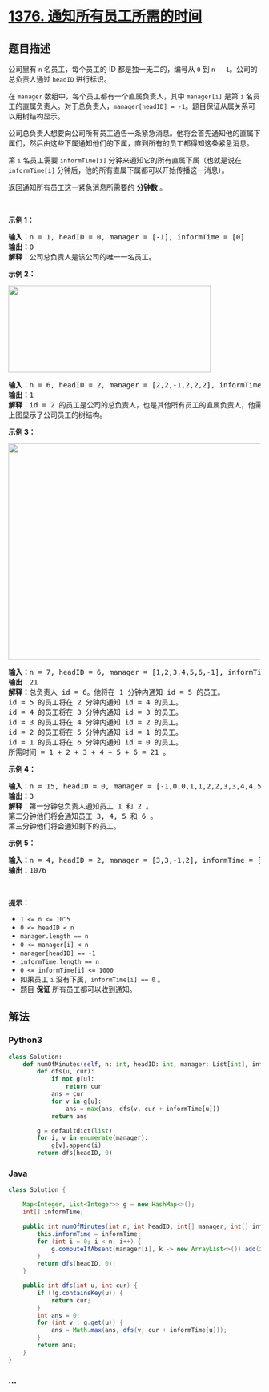 # [1376. 通知所有员工所需的时间](https://leetcode-cn.com/problems/time-needed-to-inform-all-employees)



## 题目描述

<!-- 这里写题目描述 -->

<p>公司里有 <code>n</code> 名员工，每个员工的 ID 都是独一无二的，编号从 <code>0</code> 到 <code>n - 1</code>。公司的总负责人通过 <code>headID</code> 进行标识。</p>

<p>在 <code>manager</code> 数组中，每个员工都有一个直属负责人，其中 <code>manager[i]</code> 是第 <code>i</code> 名员工的直属负责人。对于总负责人，<code>manager[headID] = -1</code>。题目保证从属关系可以用树结构显示。</p>

<p>公司总负责人想要向公司所有员工通告一条紧急消息。他将会首先通知他的直属下属们，然后由这些下属通知他们的下属，直到所有的员工都得知这条紧急消息。</p>

<p>第 <code>i</code> 名员工需要 <code>informTime[i]</code> 分钟来通知它的所有直属下属（也就是说在 <code>informTime[i]</code> 分钟后，他的所有直属下属都可以开始传播这一消息）。</p>

<p>返回通知所有员工这一紧急消息所需要的 <strong>分钟数</strong> 。</p>

<p>&nbsp;</p>

<p><strong>示例 1：</strong></p>

<pre><strong>输入：</strong>n = 1, headID = 0, manager = [-1], informTime = [0]
<strong>输出：</strong>0
<strong>解释：</strong>公司总负责人是该公司的唯一一名员工。
</pre>

<p><strong>示例 2：</strong></p>

<p><img alt="" src="https://assets.leetcode-cn.com/aliyun-lc-upload/uploads/2020/03/08/graph.png" style="height: 174px; width: 404px;"></p>

<pre><strong>输入：</strong>n = 6, headID = 2, manager = [2,2,-1,2,2,2], informTime = [0,0,1,0,0,0]
<strong>输出：</strong>1
<strong>解释：</strong>id = 2 的员工是公司的总负责人，也是其他所有员工的直属负责人，他需要 1 分钟来通知所有员工。
上图显示了公司员工的树结构。
</pre>

<p><strong>示例 3：</strong></p>

<p><img alt="" src="https://assets.leetcode-cn.com/aliyun-lc-upload/uploads/2020/03/08/1730_example_3_5.PNG" style="height: 432px; width: 568px;"></p>

<pre><strong>输入：</strong>n = 7, headID = 6, manager = [1,2,3,4,5,6,-1], informTime = [0,6,5,4,3,2,1]
<strong>输出：</strong>21
<strong>解释：</strong>总负责人 id = 6。他将在 1 分钟内通知 id = 5 的员工。
id = 5 的员工将在 2 分钟内通知 id = 4 的员工。
id = 4 的员工将在 3 分钟内通知 id = 3 的员工。
id = 3 的员工将在 4 分钟内通知 id = 2 的员工。
id = 2 的员工将在 5 分钟内通知 id = 1 的员工。
id = 1 的员工将在 6 分钟内通知 id = 0 的员工。
所需时间 = 1 + 2 + 3 + 4 + 5 + 6 = 21 。
</pre>

<p><strong>示例 4：</strong></p>

<pre><strong>输入：</strong>n = 15, headID = 0, manager = [-1,0,0,1,1,2,2,3,3,4,4,5,5,6,6], informTime = [1,1,1,1,1,1,1,0,0,0,0,0,0,0,0]
<strong>输出：</strong>3
<strong>解释：</strong>第一分钟总负责人通知员工 1 和 2 。
第二分钟他们将会通知员工 3, 4, 5 和 6 。
第三分钟他们将会通知剩下的员工。
</pre>

<p><strong>示例 5：</strong></p>

<pre><strong>输入：</strong>n = 4, headID = 2, manager = [3,3,-1,2], informTime = [0,0,162,914]
<strong>输出：</strong>1076
</pre>

<p>&nbsp;</p>

<p><strong>提示：</strong></p>

<ul>
	<li><code>1 &lt;= n &lt;= 10^5</code></li>
	<li><code>0 &lt;= headID &lt; n</code></li>
	<li><code>manager.length == n</code></li>
	<li><code>0 &lt;= manager[i] &lt; n</code></li>
	<li><code>manager[headID] == -1</code></li>
	<li><code>informTime.length&nbsp;== n</code></li>
	<li><code>0 &lt;= informTime[i] &lt;= 1000</code></li>
	<li>如果员工 <code>i</code> 没有下属，<code>informTime[i] == 0</code> 。</li>
	<li>题目 <strong>保证</strong> 所有员工都可以收到通知。</li>
</ul>


## 解法

<!-- 这里可写通用的实现逻辑 -->

<!-- tabs:start -->

### **Python3**

<!-- 这里可写当前语言的特殊实现逻辑 -->

```python
class Solution:
    def numOfMinutes(self, n: int, headID: int, manager: List[int], informTime: List[int]) -> int:
        def dfs(u, cur):
            if not g[u]:
                return cur
            ans = cur
            for v in g[u]:
                ans = max(ans, dfs(v, cur + informTime[u]))
            return ans

        g = defaultdict(list)
        for i, v in enumerate(manager):
            g[v].append(i)
        return dfs(headID, 0)
```

### **Java**

<!-- 这里可写当前语言的特殊实现逻辑 -->

```java
class Solution {

    Map<Integer, List<Integer>> g = new HashMap<>();
    int[] informTime;

    public int numOfMinutes(int n, int headID, int[] manager, int[] informTime) {
        this.informTime = informTime;
        for (int i = 0; i < n; i++) {
            g.computeIfAbsent(manager[i], k -> new ArrayList<>()).add(i);
        }
        return dfs(headID, 0);
    }

    public int dfs(int u, int cur) {
        if (!g.containsKey(u)) {
            return cur;
        }
        int ans = 0;
        for (int v : g.get(u)) {
            ans = Math.max(ans, dfs(v, cur + informTime[u]));
        }
        return ans;
    }
}
```

### **...**

```

```

<!-- tabs:end -->

